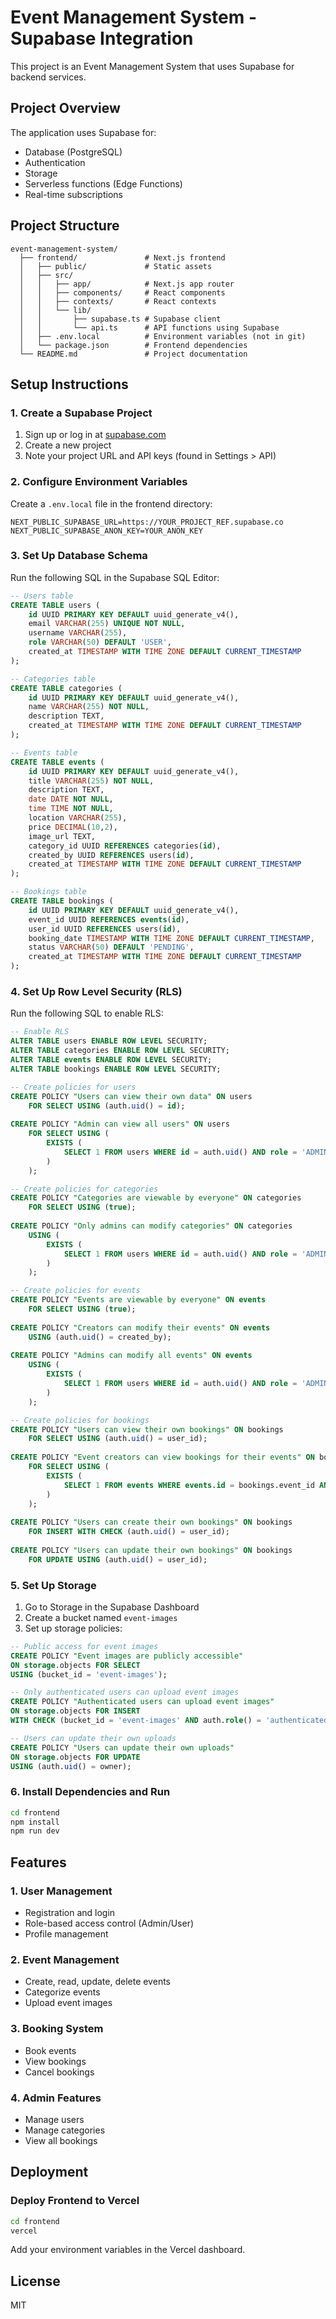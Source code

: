 # Event Management System - Supabase Integration

This project is an Event Management System that uses Supabase for backend services.

## Project Overview

The application uses Supabase for:
- Database (PostgreSQL)
- Authentication
- Storage
- Serverless functions (Edge Functions)
- Real-time subscriptions

## Project Structure

```
event-management-system/
  ├── frontend/               # Next.js frontend
  │   ├── public/             # Static assets
  │   ├── src/
  │   │   ├── app/            # Next.js app router
  │   │   ├── components/     # React components
  │   │   ├── contexts/       # React contexts
  │   │   └── lib/
  │   │       ├── supabase.ts # Supabase client
  │   │       └── api.ts      # API functions using Supabase
  │   ├── .env.local          # Environment variables (not in git)
  │   └── package.json        # Frontend dependencies
  └── README.md               # Project documentation
```

## Setup Instructions

### 1. Create a Supabase Project

1. Sign up or log in at [supabase.com](https://supabase.com)
2. Create a new project
3. Note your project URL and API keys (found in Settings > API)

### 2. Configure Environment Variables

Create a `.env.local` file in the frontend directory:

```
NEXT_PUBLIC_SUPABASE_URL=https://YOUR_PROJECT_REF.supabase.co
NEXT_PUBLIC_SUPABASE_ANON_KEY=YOUR_ANON_KEY
```

### 3. Set Up Database Schema

Run the following SQL in the Supabase SQL Editor:

```sql
-- Users table
CREATE TABLE users (
    id UUID PRIMARY KEY DEFAULT uuid_generate_v4(),
    email VARCHAR(255) UNIQUE NOT NULL,
    username VARCHAR(255),
    role VARCHAR(50) DEFAULT 'USER',
    created_at TIMESTAMP WITH TIME ZONE DEFAULT CURRENT_TIMESTAMP
);

-- Categories table
CREATE TABLE categories (
    id UUID PRIMARY KEY DEFAULT uuid_generate_v4(),
    name VARCHAR(255) NOT NULL,
    description TEXT,
    created_at TIMESTAMP WITH TIME ZONE DEFAULT CURRENT_TIMESTAMP
);

-- Events table
CREATE TABLE events (
    id UUID PRIMARY KEY DEFAULT uuid_generate_v4(),
    title VARCHAR(255) NOT NULL,
    description TEXT,
    date DATE NOT NULL,
    time TIME NOT NULL,
    location VARCHAR(255),
    price DECIMAL(10,2),
    image_url TEXT,
    category_id UUID REFERENCES categories(id),
    created_by UUID REFERENCES users(id),
    created_at TIMESTAMP WITH TIME ZONE DEFAULT CURRENT_TIMESTAMP
);

-- Bookings table
CREATE TABLE bookings (
    id UUID PRIMARY KEY DEFAULT uuid_generate_v4(),
    event_id UUID REFERENCES events(id),
    user_id UUID REFERENCES users(id),
    booking_date TIMESTAMP WITH TIME ZONE DEFAULT CURRENT_TIMESTAMP,
    status VARCHAR(50) DEFAULT 'PENDING',
    created_at TIMESTAMP WITH TIME ZONE DEFAULT CURRENT_TIMESTAMP
);
```

### 4. Set Up Row Level Security (RLS)

Run the following SQL to enable RLS:

```sql
-- Enable RLS
ALTER TABLE users ENABLE ROW LEVEL SECURITY;
ALTER TABLE categories ENABLE ROW LEVEL SECURITY;
ALTER TABLE events ENABLE ROW LEVEL SECURITY;
ALTER TABLE bookings ENABLE ROW LEVEL SECURITY;

-- Create policies for users
CREATE POLICY "Users can view their own data" ON users
    FOR SELECT USING (auth.uid() = id);
    
CREATE POLICY "Admin can view all users" ON users
    FOR SELECT USING (
        EXISTS (
            SELECT 1 FROM users WHERE id = auth.uid() AND role = 'ADMIN'
        )
    );

-- Create policies for categories
CREATE POLICY "Categories are viewable by everyone" ON categories
    FOR SELECT USING (true);
    
CREATE POLICY "Only admins can modify categories" ON categories
    USING (
        EXISTS (
            SELECT 1 FROM users WHERE id = auth.uid() AND role = 'ADMIN'
        )
    );

-- Create policies for events
CREATE POLICY "Events are viewable by everyone" ON events
    FOR SELECT USING (true);
    
CREATE POLICY "Creators can modify their events" ON events
    USING (auth.uid() = created_by);
    
CREATE POLICY "Admins can modify all events" ON events
    USING (
        EXISTS (
            SELECT 1 FROM users WHERE id = auth.uid() AND role = 'ADMIN'
        )
    );

-- Create policies for bookings
CREATE POLICY "Users can view their own bookings" ON bookings
    FOR SELECT USING (auth.uid() = user_id);
    
CREATE POLICY "Event creators can view bookings for their events" ON bookings
    FOR SELECT USING (
        EXISTS (
            SELECT 1 FROM events WHERE events.id = bookings.event_id AND events.created_by = auth.uid()
        )
    );
    
CREATE POLICY "Users can create their own bookings" ON bookings
    FOR INSERT WITH CHECK (auth.uid() = user_id);
    
CREATE POLICY "Users can update their own bookings" ON bookings
    FOR UPDATE USING (auth.uid() = user_id);
```

### 5. Set Up Storage

1. Go to Storage in the Supabase Dashboard
2. Create a bucket named `event-images`
3. Set up storage policies:

```sql
-- Public access for event images
CREATE POLICY "Event images are publicly accessible" 
ON storage.objects FOR SELECT 
USING (bucket_id = 'event-images');

-- Only authenticated users can upload event images
CREATE POLICY "Authenticated users can upload event images" 
ON storage.objects FOR INSERT 
WITH CHECK (bucket_id = 'event-images' AND auth.role() = 'authenticated');

-- Users can update their own uploads
CREATE POLICY "Users can update their own uploads" 
ON storage.objects FOR UPDATE 
USING (auth.uid() = owner);
```

### 6. Install Dependencies and Run

```bash
cd frontend
npm install
npm run dev
```

## Features

### 1. User Management
- Registration and login
- Role-based access control (Admin/User)
- Profile management

### 2. Event Management
- Create, read, update, delete events
- Categorize events
- Upload event images

### 3. Booking System
- Book events
- View bookings
- Cancel bookings

### 4. Admin Features
- Manage users
- Manage categories
- View all bookings

## Deployment

### Deploy Frontend to Vercel

```bash
cd frontend
vercel
```

Add your environment variables in the Vercel dashboard.

## License

MIT 